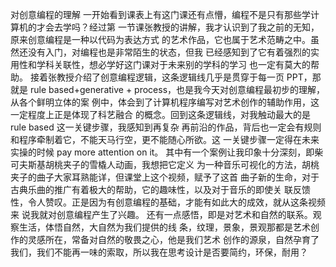 对创意编程的理解 一开始看到课表上有这门课还有点懵，编程不是只有那些学计算机的才会去学吗？经过第 一节课张教授的讲解，我才认识到了我之前的无知，原来创意编程是一种以代码为表达方式 的艺术作品，它也属于艺术范畴之中。虽然还没有入门，对编程也是非常陌生的状态，但我 已经感知到了它有着强烈的实用性和学科关联性，想必学好这门课对于未来别的学科的学习 也一定有莫大的帮助。 接着张教授介绍了创意编程逻辑，这条逻辑线几乎是贯穿于每一页 PPT，那就是 rule based+generative + process，也是我今天对创意编程最初步的理解，从各个鲜明立体的案 例中，体会到了计算机程序编写对艺术创作的辅助作用，这一定程度上正是体现了科艺融合 的概念。回到这条逻辑线，对我触动最大的是 rule based 这一关键步骤，我感知到再复杂 再前沿的作品，背后也一定会有规则和程序牵制着它，不能天马行空，更不能随心所欲。这 一关键步骤一定得在未来实操的时候 pay more attention on it。 其中有一个案例让我印象十分深刻，即柴可夫斯基胡桃夹子的雪橇人动画，我想把它定义 为一种音乐可视化的方法，胡桃夹子的曲子大家耳熟能详，但课堂上这个视频，赋予了这首 曲子新的生命，对于古典乐曲的推广有着极大的帮助，它的趣味性，以及对于音乐的即使关 联反馈性，令人赞叹。正是因为有创意编程的基础，才能有如此大的成效，就从这条视频来 说我就对创意编程产生了兴趣。 还有一点感悟，即是对艺术和自然的联系。观察生活，体悟自然，大自然为我们提供的线 条，纹理，景象，景观那都是艺术创作的灵感所在，常备对自然的敬畏之心，他是我们艺术 创作的源泉，自然孕育了我们，我们不能再一味的索取，所以我在思考设计是否要简约，环保，耐用？
